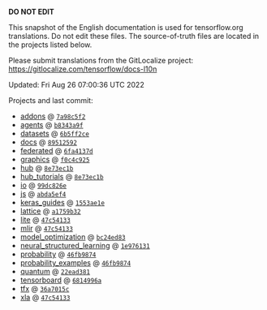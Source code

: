 __DO NOT EDIT__

This snapshot of the English documentation is used for tensorflow.org
translations. Do not edit these files. The source-of-truth files are located in
the projects listed below.

Please submit translations from the GitLocalize project: https://gitlocalize.com/tensorflow/docs-l10n

Updated: Fri Aug 26 07:00:36 UTC 2022

Projects and last commit:

- [addons](https://github.com/tensorflow/addons/tree/master/docs) @ <a href='https://github.com/tensorflow/addons/commit/7a98c5f2f940784b7480d736051be65040ed5fca'><code>7a98c5f2</code></a>
- [agents](https://github.com/tensorflow/agents/tree/master/docs) @ <a href='https://github.com/tensorflow/agents/commit/b8343a9f3330e8b2a040dc3eac7a4003eaf4790e'><code>b8343a9f</code></a>
- [datasets](https://github.com/tensorflow/datasets/tree/master/docs) @ <a href='https://github.com/tensorflow/datasets/commit/6b5ff2ce9ba59af7bb07930ea61543e7642f77dd'><code>6b5ff2ce</code></a>
- [docs](https://github.com/tensorflow/docs/tree/master/site/en) @ <a href='https://github.com/tensorflow/docs/commit/895125922d20456b22a205a2d6e91789c6816d77'><code>89512592</code></a>
- [federated](https://github.com/tensorflow/federated/tree/main/docs) @ <a href='https://github.com/tensorflow/federated/commit/6fa4137d5485c119560a6363c705b76aa29237b1'><code>6fa4137d</code></a>
- [graphics](https://github.com/tensorflow/graphics/tree/master/tensorflow_graphics/g3doc) @ <a href='https://github.com/tensorflow/graphics/commit/f0c4c9256c9b1a6a5337762d763e4910631c65c4'><code>f0c4c925</code></a>
- [hub](https://github.com/tensorflow/hub/tree/master/docs) @ <a href='https://github.com/tensorflow/hub/commit/8e73ec1bb7d8018dd176a873c4ab030f4933f6ea'><code>8e73ec1b</code></a>
- [hub_tutorials](https://github.com/tensorflow/hub/tree/master/examples/colab) @ <a href='https://github.com/tensorflow/hub/commit/8e73ec1bb7d8018dd176a873c4ab030f4933f6ea'><code>8e73ec1b</code></a>
- [io](https://github.com/tensorflow/io/tree/master/docs) @ <a href='https://github.com/tensorflow/io/commit/99dc826e25f753efc33535826bdb10538e83667d'><code>99dc826e</code></a>
- [js](https://github.com/tensorflow/tfjs-website/tree/master/docs) @ <a href='https://github.com/tensorflow/tfjs-website/commit/abda5ef4621d1022ec25a417f3011954318ab6b9'><code>abda5ef4</code></a>
- [keras_guides](https://github.com/tensorflow/docs/tree/snapshot-keras/site/en/guide/keras) @ <a href='https://github.com/tensorflow/docs/commit/1553ae1e4a149be71703e2ee60173b3d1e0e8c00'><code>1553ae1e</code></a>
- [lattice](https://github.com/tensorflow/lattice/tree/master/docs) @ <a href='https://github.com/tensorflow/lattice/commit/a1759b3243131cafca37d46b1977362dec8abee3'><code>a1759b32</code></a>
- [lite](https://github.com/tensorflow/tensorflow/tree/master/tensorflow/lite/g3doc) @ <a href='https://github.com/tensorflow/tensorflow/commit/47c541330813f575057d7af90ef55985baca87eb'><code>47c54133</code></a>
- [mlir](https://github.com/tensorflow/tensorflow/tree/master/tensorflow/compiler/mlir/g3doc) @ <a href='https://github.com/tensorflow/tensorflow/commit/47c541330813f575057d7af90ef55985baca87eb'><code>47c54133</code></a>
- [model_optimization](https://github.com/tensorflow/model-optimization/tree/master/tensorflow_model_optimization/g3doc) @ <a href='https://github.com/tensorflow/model-optimization/commit/bc24ed839e7461572e7caf9204e6b8f0c3ec6461'><code>bc24ed83</code></a>
- [neural_structured_learning](https://github.com/tensorflow/neural-structured-learning/tree/master/g3doc) @ <a href='https://github.com/tensorflow/neural-structured-learning/commit/1e9761315153c88a9bfdebd7d081dac7fea3fedd'><code>1e976131</code></a>
- [probability](https://github.com/tensorflow/probability/tree/main/tensorflow_probability/g3doc) @ <a href='https://github.com/tensorflow/probability/commit/46fb987418b12c65d42555b840cc7496cf0fde5c'><code>46fb9874</code></a>
- [probability_examples](https://github.com/tensorflow/probability/tree/main/tensorflow_probability/examples/jupyter_notebooks) @ <a href='https://github.com/tensorflow/probability/commit/46fb987418b12c65d42555b840cc7496cf0fde5c'><code>46fb9874</code></a>
- [quantum](https://github.com/tensorflow/quantum/tree/master/docs) @ <a href='https://github.com/tensorflow/quantum/commit/22ead381acb6446d11b4be17e03d8a57fe59a429'><code>22ead381</code></a>
- [tensorboard](https://github.com/tensorflow/tensorboard/tree/master/docs) @ <a href='https://github.com/tensorflow/tensorboard/commit/6814996a69a04bf7c6b3b0ec9d53928666c5f669'><code>6814996a</code></a>
- [tfx](https://github.com/tensorflow/tfx/tree/master/docs) @ <a href='https://github.com/tensorflow/tfx/commit/36a7015ca15d608a2df1bcf4b320a35c0f5625c8'><code>36a7015c</code></a>
- [xla](https://github.com/tensorflow/tensorflow/tree/master/tensorflow/compiler/xla/g3doc) @ <a href='https://github.com/tensorflow/tensorflow/commit/47c541330813f575057d7af90ef55985baca87eb'><code>47c54133</code></a>

